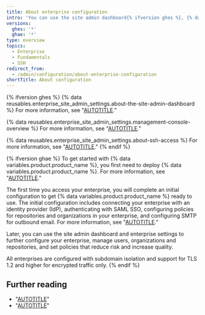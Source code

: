 ```yaml
---
title: About enterprise configuration
intro: 'You can use the site admin dashboard{% ifversion ghes %}, {% data variables.enterprise.management_console %}, and administrative shell (SSH) {% elsif ghae %} and enterprise settings or contact support{% endif %} to manage your enterprise.'
versions:
  ghes: '*'
  ghae: '*'
type: overview
topics:
  - Enterprise
  - Fundamentals
  - SSH
redirect_from:
  - /admin/configuration/about-enterprise-configuration
shortTitle: About configuration
---
```

{% ifversion ghes %}
{% data reusables.enterprise_site_admin_settings.about-the-site-admin-dashboard %} For more information, see "[AUTOTITLE](/admin/configuration/configuring-your-enterprise/site-admin-dashboard)."

{% data reusables.enterprise_site_admin_settings.management-console-overview %} For more information, see "[AUTOTITLE](/admin/configuration/administering-your-instance-from-the-management-console)."

{% data reusables.enterprise_site_admin_settings.about-ssh-access %} For more information, see "[AUTOTITLE](/admin/configuration/configuring-your-enterprise/accessing-the-administrative-shell-ssh)."
{% endif %}

{% ifversion ghae %}
To get started with {% data variables.product.product_name %}, you first need to deploy {% data variables.product.product_name %}. For more information, see "[AUTOTITLE](/admin/configuration/configuring-your-enterprise/deploying-github-ae)."

The first time you access your enterprise, you will complete an initial configuration to get {% data variables.product.product_name %} ready to use. The initial configuration includes connecting your enterprise with an identity provider (IdP), authenticating with SAML SSO, configuring policies for repositories and organizations in your enterprise, and configuring SMTP for outbound email. For more information, see "[AUTOTITLE](/admin/configuration/configuring-your-enterprise/initializing-github-ae)."

Later, you can use the site admin dashboard and enterprise settings to further configure your enterprise, manage users, organizations and repositories, and set policies that reduce risk and increase quality.

All enterprises are configured with subdomain isolation and support for TLS 1.2 and higher for encrypted traffic only.
{% endif %}

## Further reading

- "[AUTOTITLE](/admin/user-management)"
- "[AUTOTITLE](/admin/policies)"
